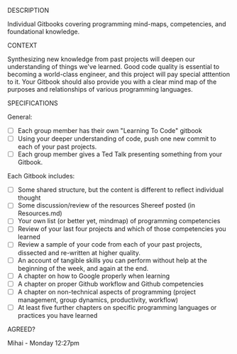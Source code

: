 DESCRIPTION

Individual Gitbooks covering programming mind-maps, competencies, and foundational knowledge.

CONTEXT

Synthesizing new knowledge from past projects will deepen our understanding of things we've learned. Good code quality is essential to becoming a world-class engineer, and this project will pay special atttention to it. Your Gitbook should also provide you with a clear mind map of the purposes and relationships of various programming languages.

SPECIFICATIONS

General:
- [ ] Each group member has their own "Learning To Code" gitbook
- [ ] Using your deeper understanding of code, push one new commit to each of your past projects.
- [ ] Each group member gives a Ted Talk presenting something from your Gitbook.
 
Each Gitbook includes:
- [ ] Some shared structure, but the content is different to reflect individual thought
- [ ] Some discussion/review of the resources Shereef posted (in Resources.md)
- [ ] Your own list (or better yet, mindmap) of programming competencies
- [ ] Review of your last four projects and which of those competencies you learned
- [ ] Review a sample of your code from each of your past projects, dissected and re-written at higher quality. 
- [ ] An account of tangible skills you can perform without help at the beginning of the week, and again at the end.
- [ ] A chapter on how to Google properly when learning
- [ ] A chapter on proper Github workflow and Github competencies
- [ ] A chapter on non-technical aspects of programming (project management, group dynamics, productivity, workflow)
- [ ] At least five further chapters on specific programming languages or practices you have learned
 
AGREED?

Mihai - Monday 12:27pm
